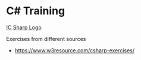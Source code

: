 # C# Training

[!C Sharp Logo](https://p92.com/binaries/content/gallery/p92website/technologies/c-sharp-overview.png)

Exercises from different sources
- https://www.w3resource.com/csharp-exercises/

